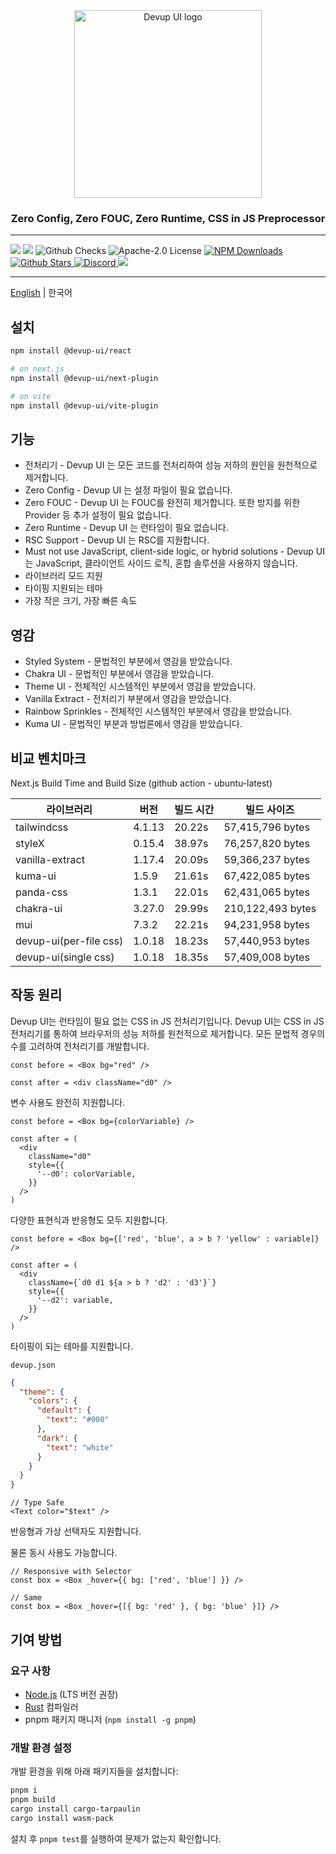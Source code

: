 <div align="center">
  <img src="https://raw.githubusercontent.com/dev-five-git/devup-ui/main/media/logo.svg" alt="Devup UI logo" width="300" />
</div>

<h3 align="center">
    Zero Config, Zero FOUC, Zero Runtime, CSS in JS Preprocessor
</h3>

---

<div>
<img src='https://img.shields.io/npm/v/@devup-ui/react'>
<img src='https://img.shields.io/bundlephobia/minzip/@devup-ui/react'>
<img alt="Github Checks" src="https://badgen.net/github/checks/dev-five-git/devup-ui"/>
<img alt="Apache-2.0 License" src="https://img.shields.io/github/license/dev-five-git/devup-ui"/>
<a href="https://www.npmjs.com/package/@devup-ui/react">
<img alt="NPM Downloads" src="https://img.shields.io/npm/dm/@devup-ui/react.svg?style=flat"/>
</a>
<a href="https://badgen.net/github/stars/dev-five-git/devup-ui">
<img alt="Github Stars" src="https://badgen.net/github/stars/dev-five-git/devup-ui" />
</a>
<a href="https://discord.gg/8zjcGc7cWh">
<img alt="Discord" src="https://img.shields.io/discord/1321362173619994644.svg?label=&logo=discord&logoColor=ffffff&color=7389D8&labelColor=6A7EC2" />
</a>
<a href="https://codecov.io/gh/dev-five-git/devup-ui" >
 <img src="https://codecov.io/gh/dev-five-git/devup-ui/graph/badge.svg?token=8I5GMB2X5B"/>
</a>
</div>

---

[English](README.md) | 한국어

## 설치

```sh
npm install @devup-ui/react

# on next.js
npm install @devup-ui/next-plugin

# on vite
npm install @devup-ui/vite-plugin
```

## 기능

- 전처리기 - Devup UI 는 모든 코드를 전처리하여 성능 저하의 원인을 원천적으로 제거합니다.
- Zero Config - Devup UI 는 설정 파일이 필요 없습니다.
- Zero FOUC - Devup UI 는 FOUC를 완전히 제거합니다. 또한 방지를 위한 Provider 등 추가 설정이 필요 없습니다.
- Zero Runtime - Devup UI 는 런타임이 필요 없습니다.
- RSC Support - Devup UI 는 RSC를 지원합니다.
- Must not use JavaScript, client-side logic, or hybrid solutions - Devup UI 는 JavaScript, 클라이언트 사이드 로직, 혼합 솔루션을 사용하지
  않습니다.
- 라이브러리 모드 지원
- 타이핑 지원되는 테마
- 가장 작은 크기, 가장 빠른 속도

## 영감

- Styled System - 문법적인 부분에서 영감을 받았습니다.
- Chakra UI - 문법적인 부분에서 영감을 받았습니다.
- Theme UI - 전체적인 시스템적인 부분에서 영감을 받았습니다.
- Vanilla Extract - 전처리기 부분에서 영감을 받았습니다.
- Rainbow Sprinkles - 전체적인 시스템적인 부분에서 영감을 받았습니다.
- Kuma UI - 문법적인 부분과 방법론에서 영감을 받았습니다.

## 비교 벤치마크

Next.js Build Time and Build Size (github action - ubuntu-latest)

| 라이브러리             | 버전   | 빌드 시간 | 빌드 사이즈       |
| ---------------------- | ------ | --------- | ----------------- |
| tailwindcss            | 4.1.13 | 20.22s    | 57,415,796 bytes  |
| styleX                 | 0.15.4 | 38.97s    | 76,257,820 bytes  |
| vanilla-extract        | 1.17.4 | 20.09s    | 59,366,237 bytes  |
| kuma-ui                | 1.5.9  | 21.61s    | 67,422,085 bytes  |
| panda-css              | 1.3.1  | 22.01s    | 62,431,065 bytes  |
| chakra-ui              | 3.27.0 | 29.99s    | 210,122,493 bytes |
| mui                    | 7.3.2  | 22.21s    | 94,231,958 bytes  |
| devup-ui(per-file css) | 1.0.18 | 18.23s    | 57,440,953 bytes  |
| devup-ui(single css)   | 1.0.18 | 18.35s    | 57,409,008 bytes  |

## 작동 원리

Devup UI는 런타임이 필요 없는 CSS in JS 전처리기입니다.
Devup UI는 CSS in JS 전처리기를 통하여 브라우저의 성능 저하를 원천적으로 제거합니다.
모든 문법적 경우의 수를 고려하여 전처리기를 개발합니다.

```tsx
const before = <Box bg="red" />

const after = <div className="d0" />
```

변수 사용도 완전히 지원합니다.

```tsx
const before = <Box bg={colorVariable} />

const after = (
  <div
    className="d0"
    style={{
      '--d0': colorVariable,
    }}
  />
)
```

다양한 표현식과 반응형도 모두 지원합니다.

```tsx
const before = <Box bg={['red', 'blue', a > b ? 'yellow' : variable]} />

const after = (
  <div
    className={`d0 d1 ${a > b ? 'd2' : 'd3'}`}
    style={{
      '--d2': variable,
    }}
  />
)
```

타이핑이 되는 테마를 지원합니다.

`devup.json`

```json
{
  "theme": {
    "colors": {
      "default": {
        "text": "#000"
      },
      "dark": {
        "text": "white"
      }
    }
  }
}
```

```tsx
// Type Safe
<Text color="$text" />
```

반응형과 가상 선택자도 지원합니다.

물론 동시 사용도 가능합니다.

```tsx
// Responsive with Selector
const box = <Box _hover={{ bg: ['red', 'blue'] }} />

// Same
const box = <Box _hover={[{ bg: 'red' }, { bg: 'blue' }]} />
```

## 기여 방법

### 요구 사항

- [Node.js](https://nodejs.org) (LTS 버전 권장)
- [Rust](https://rustup.rs) 컴파일러
- pnpm 패키지 매니저 (`npm install -g pnpm`)

### 개발 환경 설정

개발 환경을 위해 아래 패키지들을 설치합니다:

```sh
pnpm i
pnpm build
cargo install cargo-tarpaulin
cargo install wasm-pack
```

설치 후 `pnpm test`를 실행하여 문제가 없는지 확인합니다.

